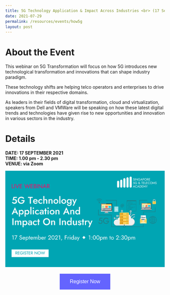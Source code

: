 ```yaml
---
title: 5G Technology Application & Impact Across Industries <br> (17 Sep 2021)
date: 2021-07-29
permalink: /resources/events/how5g
layout: post
---
```


# About the Event

This webinar on 5G Transformation  will focus on how 5G introduces new technological transformation and innovations that can shape industry paradigm.

These technology shifts are helping telco operators and enterprises to drive  innovations in their respective domains. 

As leaders in their fields of digital transformation, cloud and virtualization, speakers from Dell and VMWare will be speaking on how these latest digital trends and technologies have given rise to new opportunities and innovation in various sectors in the industry.

# Details
**DATE: 17 SEPTEMBER 2021 <br> 
TIME: 1.00 pm - 2.30 pm <br> 
VENUE: via Zoom**

![Alt text for image on Isomer site](/images/5G%20Technology%20Application%20and%20Impact%20on%20Industry_img.png)


<style>
#register {
  background-color: #0000ff;
  border: none;
  color: white;
  padding: 16px 32px;
  text-align: center;
  font-size: 16px;
  margin: 4px 2px;
  opacity: 0.6;
  transition: 0.3s;
  display: inline-block;
  text-decoration: none;
  cursor: pointer;
}
</style>

<center><a href="https://nus.syd1.qualtrics.com/jfe/form/SV_b7RJE8yBmCZvdjM" target='blank'><button class="btn" id="register">Register Now</button></a></center>